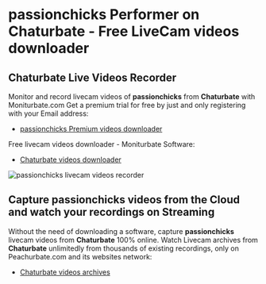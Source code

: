 # passionchicks Performer on Chaturbate - Free LiveCam videos downloader

## Chaturbate Live Videos Recorder

Monitor and record livecam videos of **passionchicks** from **Chaturbate** with Moniturbate.com
Get a premium trial for free by just and only registering with your Email address:
* [passionchicks Premium videos downloader](https://moniturbate.com/request-demo-licence-key.html)

Free livecam videos downloader - Moniturbate Software:
* [Chaturbate videos downloader](https://moniturbate.com/moniturbate-download-software.html)

![passionchicks livecam videos recorder](https://peachurnet.com/templates/moniturbate-software.png)


## Capture passionchicks videos from the Cloud and watch your recordings on Streaming

Without the need of downloading a software, capture **passionchicks** livecam videos from **Chaturbate** 100% online.
Watch Livecam archives from **Chaturbate** unlimitedly from thousands of existing recordings, only on Peachurbate.com and its websites network:
* [Chaturbate videos archives](https://peachurnet.com/)